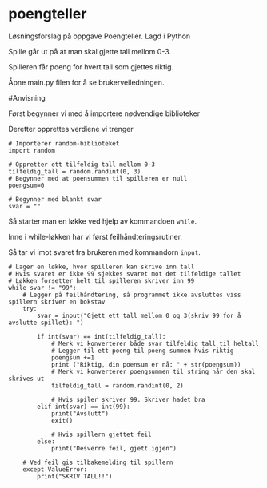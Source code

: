 # poengteller
Løsningsforslag på oppgave Poengteller. Lagd i Python

Spille går ut på at man skal gjette tall mellom 0-3.

Spilleren får poeng for hvert tall som gjettes riktig.

Åpne main.py filen for å se brukerveiledningen. 


#Anvisning

Først begynner vi med å importere nødvendige biblioteker

Deretter opprettes verdiene vi trenger

```
# Importerer random-biblioteket
import random                                           

# Oppretter ett tilfeldig tall mellom 0-3
tilfeldig_tall = random.randint(0, 3)
# Begynner med at poensummen til spilleren er null
poengsum=0

# Begynner med blankt svar
svar = ""
```

Så starter man en løkke ved hjelp av kommandoen `while`.

Inne i while-løkken har vi først feilhåndteringsrutiner.

Så tar vi imot svaret fra brukeren med kommandorn `input`. 


```
# Lager en løkke, hvor spilleren kan skrive inn tall
# Hvis svaret er ikke 99 sjekkes svaret mot det tilfeldige tallet
# Løkken forsetter helt til spilleren skriver inn 99
while svar != "99":
    # Legger på feilhåndtering, så programmet ikke avsluttes viss spillern skriver en bokstav
    try:
        svar = input("Gjett ett tall mellom 0 og 3(skriv 99 for å avslutte spillet): ")
        
        if int(svar) == int(tilfeldig_tall):
            # Merk vi konverterer både svar tilfeldig tall til heltall
            # Legger til ett poeng til poeng summen hvis riktig 
            poengsum +=1
            print ("Riktig, din poensum er nå: " + str(poengsum))
            # Merk vi konverterer poengsummen til string når den skal skrives ut
            tilfeldig_tall = random.randint(0, 2)

            # Hvis spiler skriver 99. Skriver hadet bra
        elif int(svar) == int(99):
            print("Avslutt")
            exit()

            # Hvis spillern gjettet feil
        else:
            print("Desverre feil, gjett igjen")

    # Ved feil gis tilbakemelding til spillern
    except ValueError:
        print("SKRIV TALL!!")
        
    
```
